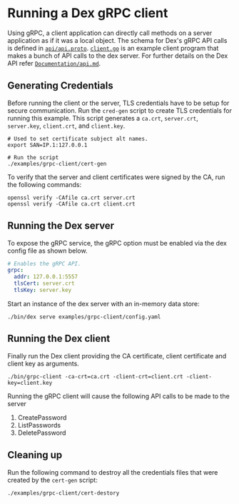 # Running a Dex gRPC client

Using gRPC, a client application can directly call methods on a server application as if it was a local object. The schema for Dex's gRPC API calls is defined in [`api/api.proto`][api-proto]. [`client.go`][client] is an example client program that makes a bunch of API calls to the dex server. For further details on the Dex API refer [`Documentation/api.md`][api-docs].

## Generating Credentials

Before running the client or the server, TLS credentials have to be setup for secure communication. Run the `cred-gen` script to create TLS credentials for running this example. This script generates a `ca.crt`, `server.crt`, `server.key`, `client.crt`, and `client.key`.

```
# Used to set certificate subject alt names.
export SAN=IP.1:127.0.0.1

# Run the script
./examples/grpc-client/cert-gen
```
To verify that the server and client certificates were signed by the CA, run the following commands:

```
openssl verify -CAfile ca.crt server.crt
openssl verify -CAfile ca.crt client.crt
```

## Running the Dex server

To expose the gRPC service, the gRPC option must be enabled via the dex config file as shown below.

```yaml
# Enables the gRPC API.
grpc:
  addr: 127.0.0.1:5557
  tlsCert: server.crt
  tlsKey: server.key

```
Start an instance of the dex server with an in-memory data store:

```
./bin/dex serve examples/grpc-client/config.yaml
```

## Running the Dex client

Finally run the Dex client providing the CA certificate, client certificate and client key as arguments.

```
./bin/grpc-client -ca-crt=ca.crt -client-crt=client.crt -client-key=client.key
```
Running the gRPC client will cause the following API calls to be made to the server
1. CreatePassword
2. ListPasswords
3. DeletePassword

## Cleaning up

Run the following command to destroy all the credentials files that were created by the `cert-gen` script:

```
./examples/grpc-client/cert-destory
```
[api-proto]: ../../api/api.proto
[client]: client.go
[api-docs]: ../../Documentation/api.md
